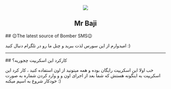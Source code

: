 <p align="center"><img src="https://i.pinimg.com/originals/3a/1c/15/3a1c151e4f4c00676ee2c99e431aa428.png"></p>
<h2 align="center"><b>Mr Baji</b></h2>

</p>
## 😉The latest source of Bomber SMS😉

امیدوارم از این سورس لذت ببرید و چنل ما رو در تلگرام دنبال کنید  :)
<hr> 
## کارکرد این اسکریپت چجوریه؟
 
 خب اولا این اسکریپت رایگان بوده و همه میتونید از اون استفاده کنید ، کار کرد این اسکریپت به اینگونه هستش که
شما بعد از اجرای اون و و وارد کردن شماره به صورت خودکار شروع به اسپم میکنه :)

 
